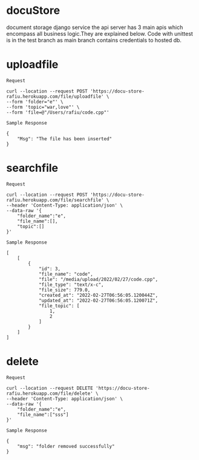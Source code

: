 # docuStore
document storage django service
the api server has 3 main apis which encompass all business logic.They are explained below.
Code with unittest is in the test branch  as main branch contains credentials to hosted db.


# uploadfile

`Request`
```
curl --location --request POST 'https://docu-store-rafiu.herokuapp.com/file/uploadfile' \
--form 'folder="e"' \
--form 'topic="war,love"' \
--form 'file=@"/Users/rafiu/code.cpp"'
```
`Sample Response`
```
{
    "Msg": "The file has been inserted"
}
```

# searchfile

`Request`
```
curl --location --request POST 'https://docu-store-rafiu.herokuapp.com/file/searchfile' \
--header 'Content-Type: application/json' \
--data-raw '{
    "folder_name":"e",
    "file_name":[],
    "topic":[]
}'
```
`Sample Response`
```
[
    [
        {
            "id": 3,
            "file_name": "code",
            "file": "/media/upload/2022/02/27/code.cpp",
            "file_type": "text/x-c",
            "file_size": 779.0,
            "created_at": "2022-02-27T06:56:05.120044Z",
            "updated_at": "2022-02-27T06:56:05.120071Z",
            "file_topic": [
                1,
                2
            ]
        }
    ]
]
```

# delete

`Request`
```
curl --location --request DELETE 'https://docu-store-rafiu.herokuapp.com/file/delete' \
--header 'Content-Type: application/json' \
--data-raw '{
    "folder_name":"e",
    "file_name":["sss"]
}'
```
`Sample Response`

```
{
    "msg": "folder removed successfully"
}
```
